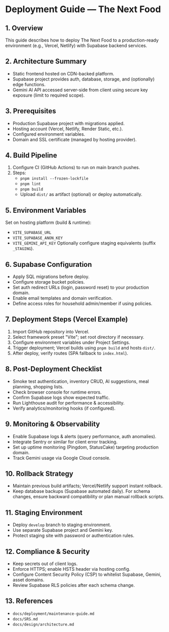 # Deployment Guide — The Next Food

## 1. Overview
This guide describes how to deploy The Next Food to a production-ready environment (e.g., Vercel, Netlify) with Supabase backend services.

## 2. Architecture Summary
- Static frontend hosted on CDN-backed platform.
- Supabase project provides auth, database, storage, and (optionally) edge functions.
- Gemini AI API accessed server-side from client using secure key exposure (limit to required scope).

## 3. Prerequisites
- Production Supabase project with migrations applied.
- Hosting account (Vercel, Netlify, Render Static, etc.).
- Configured environment variables.
- Domain and SSL certificate (managed by hosting provider).

## 4. Build Pipeline
1. Configure CI (GitHub Actions) to run on main branch pushes.
2. Steps:
   - `pnpm install --frozen-lockfile`
   - `pnpm lint`
   - `pnpm build`
   - Upload `dist/` as artifact (optional) or deploy automatically.

## 5. Environment Variables
Set on hosting platform (build & runtime):
- `VITE_SUPABASE_URL`
- `VITE_SUPABASE_ANON_KEY`
- `VITE_GEMINI_API_KEY`
Optionally configure staging equivalents (suffix `_STAGING`).

## 6. Supabase Configuration
- Apply SQL migrations before deploy.
- Configure storage bucket policies.
- Set auth redirect URLs (login, password reset) to your production domain.
- Enable email templates and domain verification.
- Define access roles for household admin/member if using policies.

## 7. Deployment Steps (Vercel Example)
1. Import GitHub repository into Vercel.
2. Select framework preset "Vite"; set root directory if necessary.
3. Configure environment variables under Project Settings.
4. Trigger deployment; Vercel builds using `pnpm build` and hosts `dist/`.
5. After deploy, verify routes (SPA fallback to `index.html`).

## 8. Post-Deployment Checklist
- Smoke test authentication, inventory CRUD, AI suggestions, meal planning, shopping lists.
- Check browser console for runtime errors.
- Confirm Supabase logs show expected traffic.
- Run Lighthouse audit for performance & accessibility.
- Verify analytics/monitoring hooks (if configured).

## 9. Monitoring & Observability
- Enable Supabase logs & alerts (query performance, auth anomalies).
- Integrate Sentry or similar for client error tracking.
- Set up uptime monitoring (Pingdom, StatusCake) targeting production domain.
- Track Gemini usage via Google Cloud console.

## 10. Rollback Strategy
- Maintain previous build artifacts; Vercel/Netlify support instant rollback.
- Keep database backups (Supabase automated daily). For schema changes, ensure backward compatibility or plan manual rollback scripts.

## 11. Staging Environment
- Deploy `develop` branch to staging environment.
- Use separate Supabase project and Gemini key.
- Protect staging site with password or authentication rules.

## 12. Compliance & Security
- Keep secrets out of client logs.
- Enforce HTTPS; enable HSTS header via hosting config.
- Configure Content Security Policy (CSP) to whitelist Supabase, Gemini, asset domains.
- Review Supabase RLS policies after each schema change.

## 13. References
- `docs/deployment/maintenance-guide.md`
- `docs/SRS.md`
- `docs/design/architecture.md`
